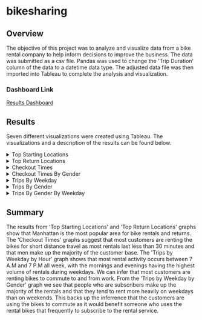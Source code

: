 # bikesharing
## Overview
The objective of this project was to analyze and visualize data from a bike rental company to help inform decisions to improve the business. The data was submitted as a csv file. Pandas was used to change the 'Trip Duration' column of the data to a datetime data type. The adjusted data file was then imported into Tableau to complete the analysis and visualization. 
### Dashboard Link
[Results Dashboard](https://public.tableau.com/app/profile/david.james.kristek/viz/Bikesharing_Challenge_16537612543450/CheckoutTimesbyGender?publish=yes)
## Results
Seven different visualizations were created using Tableau. The visualizations and a description of the results can be found below. 
<details>
<Summary> Top Starting Locations </Summary>
  
![Top Starting Locations](https://github.com/dkristek/bikesharing/blob/main/images/top_starting_locations.png)
<br>
  This visualization shows the areas in Manhattan with the highest amount of bike rentals. The larger dots with darker shades of blue represents a higher number of bike trips. One reason for certain areas having higher amounts of rentals could be due to those areas having larger tourist populations.
</details>

<details>
<Summary> Top Return Locations </Summary>
  
![Top Return Locations](https://github.com/dkristek/bikesharing/blob/main/images/top_return_loc.png)
<br>
  This visualization shows the areas in Manhattan with the highest amount of bike rental returns. The larger dots with darker shades of red represents a higher number of bike trips. One reason for certain areas having higher amounts of returns could be due to those areas having larger tourist populations. These return hotspots are similar to the top starting locations. This could be due to customers staying within Manhattan rather than travelling to other parts of New York City.
</details>

<details>
<Summary> Checkout Times </Summary>
  
![Checkout Times](https://github.com/dkristek/bikesharing/blob/main/images/checkout_times.png)
<br>
  This visualization illustrates the most frequent bike trip durations by minute and hour. The majority of the rentals last under one hour. The peak is around 5 minutes with over 140,000 bikes being rented. A possible explanation for this could be that customers are using the bikes for short distance travel rather than walking or using public transportation. 
</details>

<details>
<Summary> Checkout Times By Gender </Summary>
  
![Checkout Times by Gender](https://github.com/dkristek/bikesharing/blob/main/images/checkout_times_gender.png)
<br>
  This visualization illustrates the most frequent bike trip durations by minute and hour with three lines representing genders (Male, Female, Unknown/Non-Binary). Each of the lines has a similar shape to the original Checkout Times graph. However, this graph shows that men make up the largest portion of the rental customer base.
</details>

<details>
<Summary> Trips By Weekday </Summary>
  
![Trips by Weekday by Hour](https://github.com/dkristek/bikesharing/blob/main/images/trips_weekday_hour.png)
<br>
  This visualization acts as a heatmap for the amount of rentals throughout each hour of the week. The twelve hour period between 7 A.M and 7 P.M is generally the most active rental period for each day of the week. On weekdays, 7 - 9 A.M and 5 - 7 P.M are the most heavily active bike rental times. This could suggest that customers are using the bikes to commute to and from work each day. While on weekends, the bike rentals are more evenly spread throughout the twelve hour block of heavy activity. This suggests that customers are using the bikes to travel through the city throughout their days.
</details>

<details>
<Summary> Trips By Gender </Summary>
  
![Trips by Gender](https://github.com/dkristek/bikesharing/blob/main/images/trips_weekday_hour.png)
<br>
  This visualization acts as a heatmap for the amount of rentals throughout each hour of the week separated by gender. The general trends seen in the previous Trips By Weekday graph can also be seen here in each gender category. However, the Male graph tends to be darker as they make up a larger portion of rental customers.
</details>

<details>
<Summary> Trips By Gender By Weekday </Summary>
  
![Trips by Gender by Weekday](https://github.com/dkristek/bikesharing/blob/main/images/trips_gender_weekday.png)
<br>
  This visualization acts as a heatmap for the amount of rentals throughout each day of the week separated by gender. The general trend is that subscribers make up the larger portion of the rentals. However, this is not true for non-binary category possibly due to a lack of data.
</details>

## Summary
The results from 'Top Starting Locations' and 'Top Return Locations' graphs show that Manhattan is the most popular area for bike rentals and returns. The 'Checkout Times' graphs suggest that most customers are renting the bikes for short distance travel as most rentals last less than 30 minutes and that men make up the majority of the customer base. The 'Trips by Weekday by Hour' graph shows that most rental activity occurs between 7 A.M and 7 P.M all week, with the mornings and evenings having the highest volume of rentals during weekdays. We can infer that most customers are renting bikes to commute to and from work. From the 'Trips by Weekday by Gender' graph we see that people who are subscribers make up the majority of the rentals and that they tend to rent more heavily on weekdays than on weekends. This backs up the inferrence that the customers are using the bikes to commute as it would benefit someone who uses the rental bikes that frequently to subscribe to the rental service.
